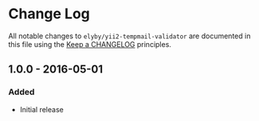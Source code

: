 # Change Log

All notable changes to `elyby/yii2-tempmail-validator` are documented in this file using the
[Keep a CHANGELOG](http://keepachangelog.com/) principles.

## 1.0.0 - 2016-05-01

### Added
* Initial release

